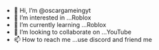 - 👋 Hi, I’m @oscargameingyt
- 👀 I’m interested in ...Roblox
- 🌱 I’m currently learning ...Roblox
- 💞️ I’m looking to collaborate on ...YouTube 
- 📫 How to reach me ...use discord and friend me 

<!---
oscargameingyt/oscargameingyt is a ✨ special ✨ repository because its `README.md` (this file) appears on your GitHub profile.
You can click the Preview link to take a look at your changes.
--->
